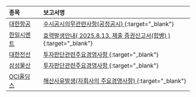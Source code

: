 | **종목** |      |**보고서명** |
| :------- | :--- |:----------- |
| [대한항공](/003490/#dart) | | [수시공시의무관련사항(공정공시)              ](https://dart.fss.or.kr/dsaf001/main.do?rcpNo=20250826800001){:target="_blank"} |
| [한일시멘트](/300720/#dart) | | [효력발생안내( 2025.8.13. 제출 증권신고서(합병) )](https://dart.fss.or.kr/dsaf001/main.do?rcpNo=20250813100023){:target="_blank"} |
| [대한전선](/001440/#dart) | | [투자판단관련주요경영사항              ](https://dart.fss.or.kr/dsaf001/main.do?rcpNo=20250825800543){:target="_blank"} |
| [삼성물산](/028260/#dart) | | [투자판단관련주요경영사항              ](https://dart.fss.or.kr/dsaf001/main.do?rcpNo=20250825800525){:target="_blank"} |
| [OCI홀딩스](/010060/#dart) | | [해산사유발생(자회사의 주요경영사항)              ](https://dart.fss.or.kr/dsaf001/main.do?rcpNo=20250825800521){:target="_blank"} |